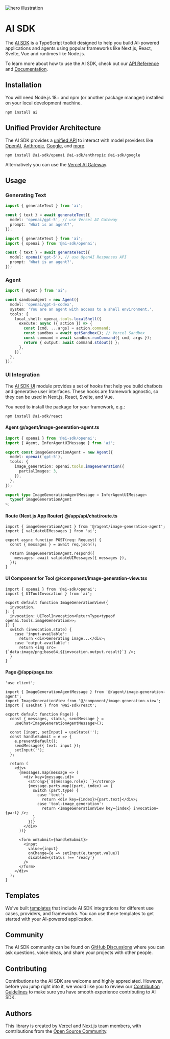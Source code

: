 ![hero illustration](./assets/hero.gif)

# AI SDK

The [AI SDK](https://ai-sdk.dev/docs) is a TypeScript toolkit designed to help you build AI-powered applications and agents using popular frameworks like Next.js, React, Svelte, Vue and runtimes like Node.js.

To learn more about how to use the AI SDK, check out our [API Reference](https://ai-sdk.dev/docs/reference) and [Documentation](https://ai-sdk.dev/docs).

## Installation

You will need Node.js 18+ and npm (or another package manager) installed on your local development machine.

```shell
npm install ai
```

## Unified Provider Architecture

The AI SDK provides a [unified API](https://ai-sdk.dev/docs/foundations/providers-and-models) to interact with model providers like [OpenAI](https://ai-sdk.dev/providers/ai-sdk-providers/openai), [Anthropic](https://ai-sdk.dev/providers/ai-sdk-providers/anthropic), [Google](https://ai-sdk.dev/providers/ai-sdk-providers/google-generative-ai), and [more](https://ai-sdk.dev/providers/ai-sdk-providers).

```shell
npm install @ai-sdk/openai @ai-sdk/anthropic @ai-sdk/google
```

Alternatively you can use the [Vercel AI Gateway](https://vercel.com/docs/ai-gateway).

## Usage

### Generating Text

```ts
import { generateText } from 'ai';

const { text } = await generateText({
  model: 'openai/gpt-5', // use Vercel AI Gateway
  prompt: 'What is an agent?',
});
```

```ts
import { generateText } from 'ai';
import { openai } from '@ai-sdk/openai';

const { text } = await generateText({
  model: openai('gpt-5'), // use OpenAI Responses API
  prompt: 'What is an agent?',
});
```

### Agent

```ts
import { Agent } from 'ai';

const sandboxAgent = new Agent({
  model: 'openai/gpt-5-codex',
  system: 'You are an agent with access to a shell environment.',
  tools: {
    local_shell: openai.tools.localShell({
      execute: async ({ action }) => {
        const [cmd, ...args] = action.command;
        const sandbox = await getSandbox(); // Vercel Sandbox
        const command = await sandbox.runCommand({ cmd, args });
        return { output: await command.stdout() };
      },
    }),
  },
});
```

### UI Integration

The [AI SDK UI](https://ai-sdk.dev/docs/ai-sdk-ui/overview) module provides a set of hooks that help you build chatbots and generative user interfaces. These hooks are framework agnostic, so they can be used in Next.js, React, Svelte, and Vue.

You need to install the package for your framework, e.g.:

```shell
npm install @ai-sdk/react
```

#### Agent @/agent/image-generation-agent.ts

```ts
import { openai } from '@ai-sdk/openai';
import { Agent, InferAgentUIMessage } from 'ai';

export const imageGenerationAgent = new Agent({
  model: openai('gpt-5'),
  tools: {
    image_generation: openai.tools.imageGeneration({
      partialImages: 3,
    }),
  },
});

export type ImageGenerationAgentMessage = InferAgentUIMessage<
  typeof imageGenerationAgent
>;
```

#### Route (Next.js App Router) @/app/api/chat/route.ts

```tsx
import { imageGenerationAgent } from '@/agent/image-generation-agent';
import { validateUIMessages } from 'ai';

export async function POST(req: Request) {
  const { messages } = await req.json();

  return imageGenerationAgent.respond({
    messages: await validateUIMessages({ messages }),
  });
}
```

#### UI Component for Tool @/component/image-generation-view.tsx

```tsx
import { openai } from '@ai-sdk/openai';
import { UIToolInvocation } from 'ai';

export default function ImageGenerationView({
  invocation,
}: {
  invocation: UIToolInvocation<ReturnType<typeof openai.tools.imageGeneration>>;
}) {
  switch (invocation.state) {
    case 'input-available':
      return <div>Generating image...</div>;
    case 'output-available':
      return <img src={`data:image/png;base64,${invocation.output.result}`} />;
  }
}
```

#### Page @/app/page.tsx

```tsx
'use client';

import { ImageGenerationAgentMessage } from '@/agent/image-generation-agent';
import ImageGenerationView from '@/component/image-generation-view';
import { useChat } from '@ai-sdk/react';

export default function Page() {
  const { messages, status, sendMessage } =
    useChat<ImageGenerationAgentMessage>();

  const [input, setInput] = useState('');
  const handleSubmit = e => {
    e.preventDefault();
    sendMessage({ text: input });
    setInput('');
  };

  return (
    <div>
      {messages.map(message => (
        <div key={message.id}>
          <strong>{`${message.role}: `}</strong>
          {message.parts.map((part, index) => {
            switch (part.type) {
              case 'text':
                return <div key={index}>{part.text}</div>;
              case 'tool-image_generation':
                return <ImageGenerationView key={index} invocation={part} />;
            }
          })}
        </div>
      ))}

      <form onSubmit={handleSubmit}>
        <input
          value={input}
          onChange={e => setInput(e.target.value)}
          disabled={status !== 'ready'}
        />
      </form>
    </div>
  );
}
```

## Templates

We've built [templates](https://ai-sdk.dev/docs/introduction#templates) that include AI SDK integrations for different use cases, providers, and frameworks. You can use these templates to get started with your AI-powered application.

## Community

The AI SDK community can be found on [GitHub Discussions](https://github.com/vercel/ai/discussions) where you can ask questions, voice ideas, and share your projects with other people.

## Contributing

Contributions to the AI SDK are welcome and highly appreciated. However, before you jump right into it, we would like you to review our [Contribution Guidelines](https://github.com/vercel/ai/blob/main/CONTRIBUTING.md) to make sure you have smooth experience contributing to AI SDK.

## Authors

This library is created by [Vercel](https://vercel.com) and [Next.js](https://nextjs.org) team members, with contributions from the [Open Source Community](https://github.com/vercel/ai/graphs/contributors).
